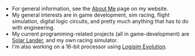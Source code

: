 - For general information, see the [About Me](https://tchapman500.com/about-me) page on my website.
- My general interests are in game development, sim racing, flight simulation, digital logic circuits, and pretty much anything that has to do with engineering.
- My current programming-related projects (all in game-development) are [Solar Lander](https://store.steampowered.com/app/724170/Solar_Lander/), and my own racing simulator.
- I'm also working on a 16-bit processor using [Logisim Evolution](https://github.com/logisim-evolution/logisim-evolution).
